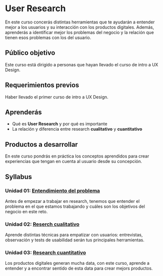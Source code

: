# User Research

En este curso concerás distintas herramientas que te ayudarán a entender mejor
a los usuarios y su interacción con los productos digitales. Además, aprenderás
a identificar mejor los problemas del negocio y la relación que tienen esos
problemas con los del usuario.

## Público objetivo

Este curso está dirigido a personas que hayan llevado el curso de intro a UX
Design.

## Requerimientos previos

Haber llevado el primer curso de intro a UX Design.

## Aprenderás

* Qué es **User Research** y por qué es importante
* La relación y diferencia entre research **cualitativo** y **cuantitativo**

## Productos a desarrollar

En este curso pondrás en práctica los conceptos aprendidos para crear
experiencias que tengan en cuenta al usuario desde su concepción.

## Syllabus

### Unidad 01: [Entendimiento del problema](00-problem-understanding)

Antes de empezar a trabajar en research, tenemos que entender el problema en
el que estamos trabajando y cuáles son los objetivos del negocio en este reto.

### Unidad 02: [Reserch cualitativo](01-research-cualitativo)

Aprende distintas técnicas para empatizar con usuarios: entrevistas,
observación y tests de usabilidad serán tus principales herramientas.

### Unidad 03: [Research cuantitativo](02-research-cuantitativo)

Los productos digitales generan mucha data, con este curso, aprende a entender
y a encontrar sentido de esta data para crear mejors productos.